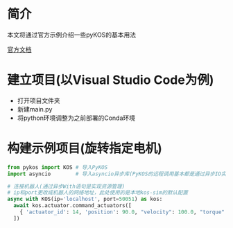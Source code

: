 # 简介
本文将通过官方示例介绍一些pyKOS的基本用法

[官方文档](https://kscalelabs.github.io/api-docs/pykos/actuator.html)

# 建立项目(以Visual Studio Code为例)
- 打开项目文件夹
- 新建main.py
- 将python环境调整为之前部署的Conda环境

# 构建示例项目(旋转指定电机)
```python
from pykos import KOS # 导入PyKOS
import asyncio        # 导入asyncio异步库(PyKOS的远程调用基本都是通过异步IO实现的)

# 连接机器人(通过异步With语句是实现资源管理)
# ip和port更改成机器人的网络地址，此处使用的是本地kos-sim的默认配置
async with KOS(ip='localhost', port=50051) as kos:
  await kos.actuator.command_actuators([
    { 'actuator_id': 14, 'position': 90.0, "velocity": 100.0, "torque": 1.0 } # actuator_id为电机ID，position为目标位置(可选)，velocity为转速(可选)，torque为扭矩(可选)
  ])
```
